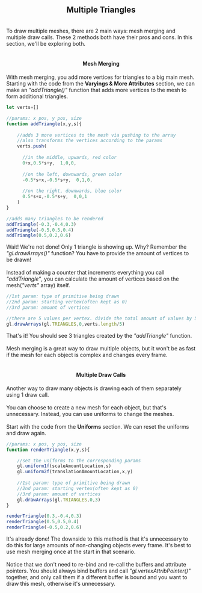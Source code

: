 ## <div align='center'>Multiple Triangles</div>

<br>To draw multiple meshes, there are 2 main ways: mesh merging and multiple draw calls. These 2 methods both have their pros and cons. In this section, we'll be exploring both.<br><br>
#### <div align='center'>Mesh Merging</div>
With mesh merging, you add more vertices for triangles to a big main mesh. Starting with the code from the **Varyings & More Attributes** section, we can make an _"addTriangle()"_ function that adds more vertices to the mesh to form additional triangles.

```js
let verts=[]

//params: x pos, y pos, size
function addTriangle(x,y,s){
    
	//adds 3 more vertices to the mesh via pushing to the array
	//also transforms the vertices according to the params
	verts.push(
      
  	  //in the middle, upwards, red color
  	  0+x,0.5*s+y,  1,0,0,
      
  	  //on the left, downwards, green color
  	  -0.5*s+x,-0.5*s+y,  0,1,0,
      
  	  //on the right, downwards, blue color
  	  0.5*s+x,-0.5*s+y,  0,0,1
	)
}

//adds many triangles to be rendered
addTriangle(-0.3,-0.4,0.3)
addTriangle(-0.5,0.5,0.4)
addTriangle(0.5,0.2,0.6)
```
Wait! We're not done! Only 1 triangle is showing up. Why? Remember the _"gl.drawArrays()"_ function? You have to provide the amount of vertices to be drawn!<br><br>Instead of making a counter that increments everything you call _"addTriangle"_, you can calculate the amount of vertices based on the mesh(_"verts"_ array) itself.

```js
//1st param: type of primitive being drawn
//2nd param: starting vertex(often kept as 0)
//3rd param: amount of vertices

//there are 5 values per vertex. divide the total amount of values by 5 and you get the amount of vertices!
gl.drawArrays(gl.TRIANGLES,0,verts.length/5)
```
That's it! You should see 3 triangles created by the _"addTriangle"_ function.<br><br>Mesh merging is a great way to draw multiple objects, but it won't be as fast if the mesh for each object is complex and changes every frame.
<br><br>
#### <div align='center'>Multiple Draw Calls</div>
Another way to draw many objects is drawing each of them separately using 1 draw call.<br><br>You can choose to create a new mesh for each object, but that's unnecessary. Instead, you can use uniforms to change the meshes.<br><br>Start with the code from the **Uniforms** section. We can reset the uniforms and draw again.

```js
//params: x pos, y pos, size
function renderTriangle(x,y,s){

	//set the uniforms to the corresponding params
	gl.uniform1f(scaleAmountLocation,s)
	gl.uniform2f(translationAmountLocation,x,y)
    
	//1st param: type of primitive being drawn
	//2nd param: starting vertex(often kept as 0)
	//3rd param: amount of vertices
	gl.drawArrays(gl.TRIANGLES,0,3)
}

renderTriangle(0.3,-0.4,0.3)
renderTriangle(0.5,0.5,0.4)
renderTriangle(-0.5,0.2,0.6)
```
It's already done! The downside to this method is that it's unnecessary to do this for large amounts of non-changing objects every frame. It's best to use mesh merging once at the start in that scenario.<br><br>Notice that we don't need to re-bind and re-call the buffers and attribute pointers. You should always bind buffers and call _"gl.vertexAttribPointer()"_ together, and only call them if a different buffer is bound and you want to draw this mesh, otherwise it's unnecessary.